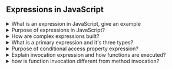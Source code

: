 ## Expressions in JavaScript

<!-- 1 -->
<details>
<br/>
  <summary>What is an expression in JavaScript, give an example</summary>
  An expression is a phrase, when evaluated produces a value in JavaScript.
<br/>
  Examples:
  
- Variable names that evaluate to whatever value that been assigned.
- Array access expression.
- Function invocation expression etc.
</details>

<!-- 2 -->
<details>
<summary>Purpose of expressions in JavaScript?</summary>
  
  - Programming involves manipulating data to achieve desired outcome.
  - This can be done by making decision, performing calculations, storing values and using operators to create expression.
  - Expression are important as they allow to handle and process data.
</details>

<!-- 3 -->
<details>
<summary>How are complex expressions built?</summary>

  - Complex expressions are built using operators.
  - This expression is then evaluated to return a “value”.
</details>

<!-- 4 -->

<details>
<summary>What is a primary expression and it's three types?</summary>

  - Primary expressions are simplest form of expressions in Javascript.
  - They directly represent values in a code.
  - The three types of primary expressions are:
    - constants and literal values (numbers, strings, regular expression literals)
    - language keywords (this, null, true, false - reserved words of the JS)
    - variable references (name of the variable or a constant, global object that refer to some value)
</details>

<!-- 5 -->
<details>
<summary>Purpose of conditional access property expression?</summary>

  - The conditional access property expression (<kbd>?.</kbd> or <kbd>[]?.</kbd>) is a new ES6 feature.
  - Trying to access property of null or undefined results in JS throwing typeError.
  - The purpose is to prevent Javascript from throwing such error.
  
</details>

<!-- 6 -->
<details>
<summary>Explain invocation expression and how functions are executed?</summary>

  - Invocation expression is used to call/invoke functions.
  - The left hand operand of the invocation expression must be a function value, otherwise JS throws typeError.
  - Arguments passed to the invocation expression are assigned to the function’s parameters.
  - The function body is then executed.
  - The result of the invocation expression is the return value of the function, or undefined if there's no return statement present in the function body.
  
</details>

<!-- 7 -->
<details>
<summary>how is function invocation different from method invocation?</summary>

  - Function invocation is when we call/invoke a standalone function using invocation expression.
    - It is not tied to any object or context.
  - Method invocation occurs when we call a property of the object which is a function value.
    - the function being invoked is associated with an object, and it may operate on the object.
  
</details>



















